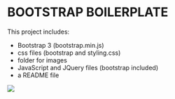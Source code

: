 # BOOTSTRAP BOILERPLATE

This project includes:
- Bootstrap 3 (bootstrap.min.js)
- css files (bootstrap and styling.css)
- folder for images
- JavaScript and JQuery files (bootstrap included)
- a README file

![](https://i.imgur.com/9PmZ0Ks.png)
